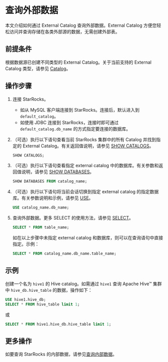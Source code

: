 # 查询外部数据

本文介绍如何通过 External Catalog 查询外部数据。External Catalog 方便您轻松访问并查询存储在各类外部源的数据，无需创建外部表。

## 前提条件

根据数据源已创建不同类型的 External Catalog。关于当前支持的 External Catalog 类型，请参见 [Catalog](../catalog/catalog_overview.md#catalog)。

## 操作步骤

1. 连接 StarRocks。
   - 如从 MySQL 客户端连接到 StarRocks。连接后，默认进入到 `default_catalog`。
   - 如使用 JDBC 连接到 StarRocks，连接时即可通过 `default_catalog.db_name` 的方式指定要连接的数据库。

2. （可选）执行以下语句查看当前 StarRocks 集群中的所有 Catalog 并找到指定的 External Catalog。有关返回值说明，请参见 [SHOW CATALOGS](../../sql-reference/sql-statements/data-manipulation/SHOW%20CATALOGS.md)。

    ```SQL
    SHOW CATALOGS;
    ```

3. （可选）执行以下语句查看指定 external catalog 中的数据库。有关参数和返回值说明，请参见 [SHOW DATABASES](../../sql-reference/sql-statements/data-manipulation/SHOW%20DATABASES.md)。

    ```SQL
    SHOW DATABASES FROM catalog_name;
    ```

4. （可选）执行以下语句将当前会话切换到指定 external catalog 的指定数据库。有关参数说明和示例，请参见 [USE](../../sql-reference/sql-statements/data-definition/USE.md)。

    ```SQL
    USE catalog_name.db_name;
    ```

5. 查询外部数据。更多 SELECT 的使用方法，请参见 [SELECT](../../sql-reference/sql-statements/data-manipulation/SELECT.md)。

    ```SQL
    SELECT * FROM table_name;
    ```

    如在以上步骤中未指定 external catalog 和数据库，则可以在查询语句中直接指定。示例：

    ```SQL
    SELECT * FROM catalog_name.db_name.table_name;
    ```

## 示例

创建一个名为 `hive1` 的 Hive catalog。如需通过 `hive1` 查询 Apache Hive™ 集群中 `hive_db.hive_table` 的数据，操作如下：

```SQL
USE hive1.hive_db;
SELECT * FROM hive_table limit 1;
```

或

```SQL
SELECT * FROM hive1.hive_db.hive_table limit 1;  
```

## 更多操作

如要查询 StarRocks 的内部数据，请参见[查询内部数据](../catalog/default_catalog.md#查询内部数据)。
